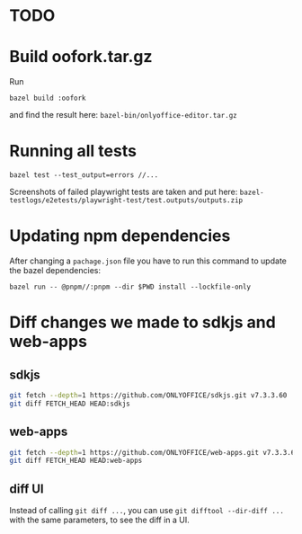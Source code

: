 # TODO

# Build oofork.tar.gz

Run

```
bazel build :oofork
```

and find the result here: `bazel-bin/onlyoffice-editor.tar.gz`

# Running all tests

```
bazel test --test_output=errors //...
```

Screenshots of failed playwright tests are taken and put here: `bazel-testlogs/e2etests/playwright-test/test.outputs/outputs.zip`

# Updating npm dependencies
After changing a `pachage.json` file you have to run this command to update the bazel dependencies:

```
bazel run -- @pnpm//:pnpm --dir $PWD install --lockfile-only
```

# Diff changes we made to sdkjs and web-apps

## sdkjs

```sh
git fetch --depth=1 https://github.com/ONLYOFFICE/sdkjs.git v7.3.3.60
git diff FETCH_HEAD HEAD:sdkjs
```

## web-apps

```sh
git fetch --depth=1 https://github.com/ONLYOFFICE/web-apps.git v7.3.3.60
git diff FETCH_HEAD HEAD:web-apps
```

## diff UI

Instead of calling `git diff ...`, you can use `git difftool --dir-diff ...` with the same parameters, to see the diff in a UI.
